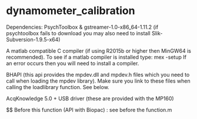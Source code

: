 # dynamometer_calibration

Dependencies:
PsychToolbox & gstreamer-1.0-x86_64-1.11.2 (if psychtoolbox fails
to download you may also need to install Slik-Subversion-1.9.5-x64)

A matlab compatible C compiler (if using R2015b or higher then MinGW64 is
recommended). To see if a matlab compiler is installed type: mex -setup
If an error occurs then you will need to install a compiler.

BHAPI (this api provides the mpdev.dll and mpdev.h files which you need
to call when loading the mpdev library). Make sure you link to these
files when calling the loadlibrary function. See below.

AcqKnowledge 5.0 + USB driver (these are provided with the MP160)

$$ Before this function (API with Biopac) :
see before the function.m
